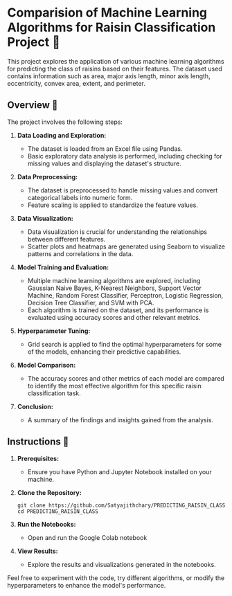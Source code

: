 # Comparision of Machine Learning Algorithms for Raisin Classification Project 🍇

This project explores the application of various machine learning algorithms for predicting the class of raisins based on their features. The dataset used contains information such as area, major axis length, minor axis length, eccentricity, convex area, extent, and perimeter.

## Overview 🚀

The project involves the following steps:

1. **Data Loading and Exploration:**
   - The dataset is loaded from an Excel file using Pandas.
   - Basic exploratory data analysis is performed, including checking for missing values and displaying the dataset's structure.

2. **Data Preprocessing:**
   - The dataset is preprocessed to handle missing values and convert categorical labels into numeric form.
   - Feature scaling is applied to standardize the feature values.

3. **Data Visualization:**
   - Data visualization is crucial for understanding the relationships between different features.
   - Scatter plots and heatmaps are generated using Seaborn to visualize patterns and correlations in the data.

4. **Model Training and Evaluation:**
   - Multiple machine learning algorithms are explored, including Gaussian Naive Bayes, K-Nearest Neighbors, Support Vector Machine, Random Forest Classifier, Perceptron, Logistic Regression, Decision Tree Classifier, and SVM with PCA.
   - Each algorithm is trained on the dataset, and its performance is evaluated using accuracy scores and other relevant metrics.

5. **Hyperparameter Tuning:**
   - Grid search is applied to find the optimal hyperparameters for some of the models, enhancing their predictive capabilities.

6. **Model Comparison:**
   - The accuracy scores and other metrics of each model are compared to identify the most effective algorithm for this specific raisin classification task.

7. **Conclusion:**
   - A summary of the findings and insights gained from the analysis.

## Instructions 📝

1. **Prerequisites:**
   - Ensure you have Python and Jupyter Notebook installed on your machine.

2. **Clone the Repository:**
   ```
   git clone https://github.com/Satyajithchary/PREDICTING_RAISIN_CLASS
   cd PREDICTING_RAISIN_CLASS
   ```

4. **Run the Notebooks:**
   - Open and run the Google Colab notebook

5. **View Results:**
   - Explore the results and visualizations generated in the notebooks.

Feel free to experiment with the code, try different algorithms, or modify the hyperparameters to enhance the model's performance.
